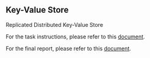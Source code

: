 ## Key-Value Store
Replicated Distributed Key-Value Store

For the task instructions, please refer to this [document](YSC4231-final-project-instructions.pdf). 

For the final report, please refer to this [document](YSC4231-final-report.pdf).
